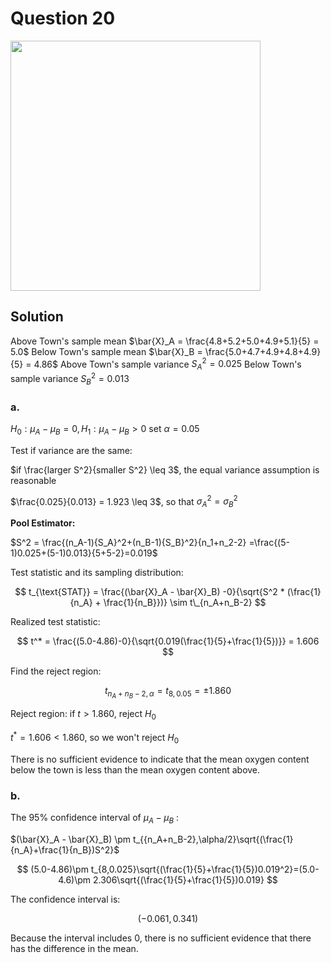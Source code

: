 # Question 20
<img src="https://github.com/user-attachments/assets/8f4dbace-181a-4cc2-9f17-e7d463d9ddd1" width = "400">

## Solution
Above Town's sample mean $\bar{X}_A = \frac{4.8+5.2+5.0+4.9+5.1}{5} = 5.0$
Below Town's sample mean $\bar{X}_B = \frac{5.0+4.7+4.9+4.8+4.9}{5} = 4.86$
Above Town's sample variance ${S_A}^2=0.025$
Below Town's sample variance ${S_B}^2=0.013$

### a.
$H_0: \mu_A-\mu_B = 0, H_1:\mu_A - \mu_B >0$
set $\alpha = 0.05$

Test if variance are the same:

$if \frac{larger S^2}{smaller S^2} \leq 3$, the equal variance assumption is reasonable

$\frac{0.025}{0.013} = 1.923 \leq 3$, so that ${\sigma_A}^2 = {\sigma_B}^2$

**Pool Estimator:**

$S^2 = \frac{(n_A-1){S_A}^2+(n_B-1){S_B}^2}{n_1+n_2-2} =\frac{(5-1)0.025+(5-1)0.013}{5+5-2}=0.019$

Test statistic and its sampling distribution:

$$
t_{\text{STAT}} = \frac{(\bar{X}_A - \bar{X}_B) -0}{\sqrt{S^2 * (\frac{1}{n_A} + \frac{1}{n_B}})} \sim t\_{n_A+n_B-2}
$$

Realized test statistic:

$$
t^* = \frac{(5.0-4.86)-0}{\sqrt{0.019(\frac{1}{5}+\frac{1}{5})}} = 1.606
$$

Find the reject region:

$$t_{{n_A+n_B-2},\alpha}=t_{8,0.05}=\pm 1.860$$

Reject region:
if $t>1.860$, reject $H_0$

$t^*=1.606 < 1.860$, so we won't reject $H_0$

There is no sufficient evidence to indicate that the mean oxygen content below the town is less than the mean oxygen content above.

### b.
The 95% confidence interval of $\mu_A -\mu_B$ :

$(\bar{X}_A - \bar{X}_B) \pm t_{{n_A+n_B-2},\alpha/2}\sqrt{(\frac{1}{n_A}+\frac{1}{n_B})S^2}$

$$
(5.0-4.86)\pm t_{8,0.025}\sqrt{(\frac{1}{5}+\frac{1}{5})0.019^2}=(5.0-4.6)\pm 2.306\sqrt{(\frac{1}{5}+\frac{1}{5})0.019}
$$

The confidence interval is:

$$
(-0.061,0.341)
$$

Because the interval includes 0, there is no sufficient evidence that there has the difference in the mean.
